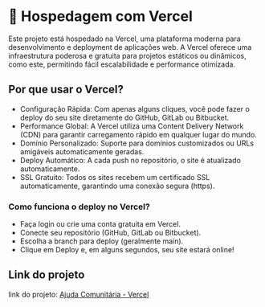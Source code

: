 # 🚀 Hospedagem com Vercel

Este projeto está hospedado na Vercel, uma plataforma moderna para desenvolvimento e deployment de aplicações web. A Vercel oferece uma infraestrutura poderosa e gratuita para projetos estáticos ou dinâmicos, como este, permitindo fácil escalabilidade e performance otimizada.

## Por que usar o Vercel?

- Configuração Rápida: Com apenas alguns cliques, você pode fazer o deploy do seu site diretamente do GitHub, GitLab ou Bitbucket.
- Performance Global: A Vercel utiliza uma Content Delivery Network (CDN) para garantir carregamento rápido em qualquer lugar do mundo.
- Domínio Personalizado: Suporte para domínios customizados ou URLs amigáveis automaticamente geradas.
- Deploy Automático: A cada push no repositório, o site é atualizado automaticamente.
- SSL Gratuito: Todos os sites recebem um certificado SSL automaticamente, garantindo uma conexão segura (https).

### Como funciona o deploy no Vercel?

- Faça login ou crie uma conta gratuita em Vercel.
- Conecte seu repositório (GitHub, GitLab ou Bitbucket).
- Escolha a branch para deploy (geralmente main).
- Clique em Deploy e, em alguns segundos, seu site estará online!

## Link do projeto

link do projeto: [Ajuda Comunitária - Vercel](url)
